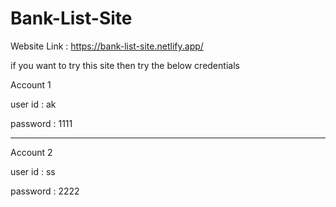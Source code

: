 # Bank-List-Site
Website Link : https://bank-list-site.netlify.app/

if you want to try this site then try the below credentials 

Account 1 

user id :  ak 

password : 1111

_______________________________ 

Account 2

user id : ss

password : 2222
